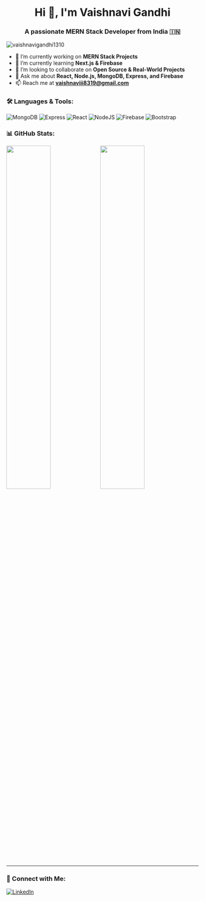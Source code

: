 <h1 align="center">Hi 👋, I'm Vaishnavi Gandhi</h1>
<h3 align="center">A passionate MERN Stack Developer from India 🇮🇳</h3>

<p align="left"> <img src="https://komarev.com/ghpvc/?username=vaishnavigandhi1310&label=Profile%20views&color=0e75b6&style=flat" alt="vaishnavigandhi1310" /> </p>

- 🔭 I’m currently working on **MERN Stack Projects**
- 🌱 I’m currently learning **Next.js & Firebase**
- 👯 I’m looking to collaborate on **Open Source & Real-World Projects**
- 💬 Ask me about **React, Node.js, MongoDB, Express, and Firebase**
- 📫 Reach me at **[vaishnaviii8319@gmail.com](mailto:vaishnaviii8319@gmail.com)**

### 🛠️ Languages & Tools:
![MongoDB](https://img.shields.io/badge/MongoDB-4EA94B?style=for-the-badge&logo=mongodb&logoColor=white)
![Express](https://img.shields.io/badge/Express.js-000000?style=for-the-badge&logo=express&logoColor=white)
![React](https://img.shields.io/badge/React-20232A?style=for-the-badge&logo=react&logoColor=61DAFB)
![NodeJS](https://img.shields.io/badge/Node.js-339933?style=for-the-badge&logo=nodedotjs&logoColor=white)
![Firebase](https://img.shields.io/badge/Firebase-ffca28?style=for-the-badge&logo=firebase&logoColor=black)
![Bootstrap](https://img.shields.io/badge/Bootstrap-563d7c?style=for-the-badge&logo=bootstrap&logoColor=white)

### 📊 GitHub Stats:
<p align="left">
  <img width="48%" src="https://github-readme-stats.vercel.app/api?username=Vaishnavigandhi1310&show_icons=true&theme=radical" />
  <img width="48%" src="https://github-readme-streak-stats.herokuapp.com?user=Vaishnavigandhi1310&theme=radical" />
</p>

---

### 🔗 Connect with Me:
[![LinkedIn](https://img.shields.io/badge/LinkedIn-blue?style=for-the-badge&logo=linkedin&logoColor=white)](https://www.linkedin.com/in/vaishnavigandhi1310/)
